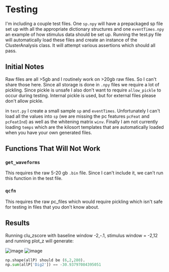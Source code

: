 # Testing

I'm including a couple test files. One `sp.npy` will have a prepackaged sp file set up with all the appropriate dictionary structures and one `eventTimes.npy` an example of how stimulus data should be set up. Running the test.py file will automatically load these files and create an instance of the ClusterAnalysis class. It will attempt various assertions which should all pass. 

## Initial Notes
Raw files are all >5gb and I routinely work on >20gb raw files. So I can't share those here. Since all storage is done in `.npy` files we require a lot of pickling. Since pickle is unsafe I also don't want to require `allow_pickle` to occur during testing. Internal pickle is used, but for external files please don't allow pickle. 

in `test.py` I create a small sample `sp` and `eventTimes`. Unfortunately I can't load all the values into `sp` (we are missing the pc features `pcFeat` and `pcFeatInd`) as well as the whitening matrix `winv`. Finally I am not currently loading `temps` which are the kilosort templates that are automatically loaded when you have your own generated files. 

## Functions That Will Not Work

### `get_waveforms`
This requires the raw 5-20 gb `.bin` file. Since I can't include it, we can't run this function in the test file.

### `qcfn`
This requires the raw pc_files which would require pickling which isn't safe for testing in files that you don't know about. 



## Results

Running clu_zscore with baseline window -2,-.1, stimulus window = -2,12 and running plot_z will generate:

![image](https://user-images.githubusercontent.com/92116279/219795937-2fc37781-70ba-4a0b-abb7-3983ff958555.png)
![image](https://user-images.githubusercontent.com/92116279/219795950-4feb8a07-76a2-4c0a-b11f-bd9acb36f0d7.png)

```python
np.shape(allP) should be (6,2,280).
np.sum(allP['Dig2']) == -30.93797084395051
```
